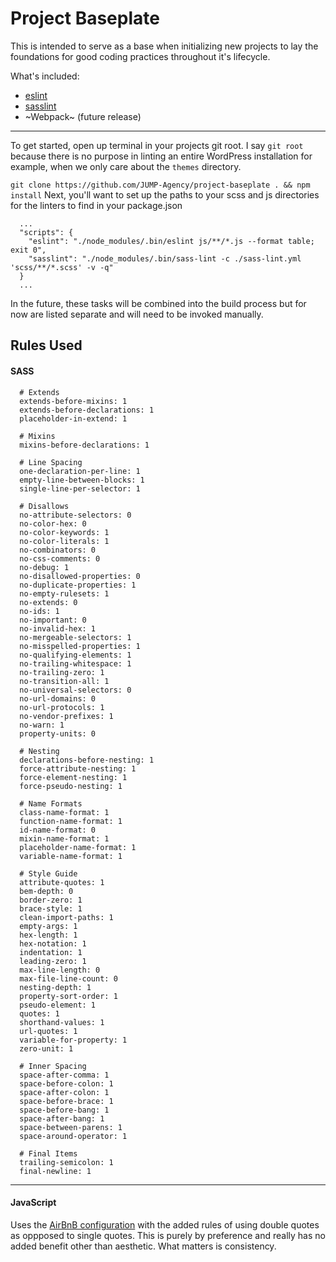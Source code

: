 # Project Baseplate
This is intended to serve as a base when initializing new projects to lay the foundations for good coding practices throughout it's lifecycle.

What's included:
  - [eslint](http://eslint.org/)
  - [sasslint](https://github.com/sasstools/sass-lint)
  - ~Webpack~ (future release)
  
---

To get started, open up terminal in your projects git root. I say `git root` because there is no purpose in linting an entire WordPress installation for example, when we only care about the `themes` directory.

```git clone https://github.com/JUMP-Agency/project-baseplate . && npm install```
Next, you'll want to set up the paths to your scss and js directories for the linters to find in your package.json

````
  ...
  "scripts": {
    "eslint": "./node_modules/.bin/eslint js/**/*.js --format table; exit 0",
    "sasslint": "./node_modules/.bin/sass-lint -c ./sass-lint.yml 'scss/**/*.scss' -v -q"
  }
  ...
````

In the future, these tasks will be combined into the build process but for now are listed separate and will need to be invoked manually.

## Rules Used ##

#### SASS ####
```
  # Extends
  extends-before-mixins: 1
  extends-before-declarations: 1
  placeholder-in-extend: 1

  # Mixins
  mixins-before-declarations: 1

  # Line Spacing
  one-declaration-per-line: 1
  empty-line-between-blocks: 1
  single-line-per-selector: 1

  # Disallows
  no-attribute-selectors: 0
  no-color-hex: 0
  no-color-keywords: 1
  no-color-literals: 1
  no-combinators: 0
  no-css-comments: 0
  no-debug: 1
  no-disallowed-properties: 0
  no-duplicate-properties: 1
  no-empty-rulesets: 1
  no-extends: 0
  no-ids: 1
  no-important: 0
  no-invalid-hex: 1
  no-mergeable-selectors: 1
  no-misspelled-properties: 1
  no-qualifying-elements: 1
  no-trailing-whitespace: 1
  no-trailing-zero: 1
  no-transition-all: 1
  no-universal-selectors: 0
  no-url-domains: 0
  no-url-protocols: 1
  no-vendor-prefixes: 1
  no-warn: 1
  property-units: 0

  # Nesting
  declarations-before-nesting: 1
  force-attribute-nesting: 1
  force-element-nesting: 1
  force-pseudo-nesting: 1

  # Name Formats
  class-name-format: 1
  function-name-format: 1
  id-name-format: 0
  mixin-name-format: 1
  placeholder-name-format: 1
  variable-name-format: 1

  # Style Guide
  attribute-quotes: 1
  bem-depth: 0
  border-zero: 1
  brace-style: 1
  clean-import-paths: 1
  empty-args: 1
  hex-length: 1
  hex-notation: 1
  indentation: 1
  leading-zero: 1
  max-line-length: 0
  max-file-line-count: 0
  nesting-depth: 1
  property-sort-order: 1
  pseudo-element: 1
  quotes: 1
  shorthand-values: 1
  url-quotes: 1
  variable-for-property: 1
  zero-unit: 1

  # Inner Spacing
  space-after-comma: 1
  space-before-colon: 1
  space-after-colon: 1
  space-before-brace: 1
  space-before-bang: 1
  space-after-bang: 1
  space-between-parens: 1
  space-around-operator: 1

  # Final Items
  trailing-semicolon: 1
  final-newline: 1
```

---

#### JavaScript #### 
Uses the [AirBnB configuration](https://github.com/airbnb/javascript/tree/master/packages/eslint-config-airbnb) with the added rules of using double quotes as oppposed to single quotes. This is purely by preference and really has no added benefit other than aesthetic. What matters is consistency.
